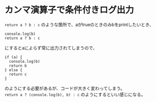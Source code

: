 # カンマ演算子で条件付きログ出力

`return a ? b : c` のような箇所で、aがtrueのときのみbをprintしたいとき、

```
console.log(b)
return a ? b : c
```

にするとaによらず常に出力されてしまうので、

```
if (a) {
  console.log(b)
  return b
} else {
  return c
}
```

のようにする必要があるが、コードが大きく変わってしまう。  
`return a ? (console.log(b), b) : c` のようにするといい感じになる。
